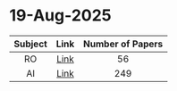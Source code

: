 # 19-Aug-2025

| Subject | Link | Number of Papers |
|:-----:|:----:|:----------------:|
| RO | [Link](https://github.com/KJaebye/EmbodiedAI-Robotics-arXiv-Daily-Reporter/tree/main/19-Aug-2025/RO) | 56 |
| AI | [Link](https://github.com/KJaebye/EmbodiedAI-Robotics-arXiv-Daily-Reporter/tree/main/19-Aug-2025/AI) | 249 |
